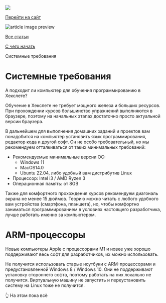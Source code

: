 [![](https://files.carrotquest.app/knowledge-bases-images/logos/64033/1726575914708-nb7xvabz.png)](/)

[Перейти на сайт](https://ru.hexlet.io)

![article image preview]()

[Все статьи](/)

[С чего начать](/category/4293)

Системные требования

# Системные требования

А подходит ли компьютер для обучения программированию в Хекслете?

Обучение в Хекслете не требует мощного железа и больших ресурсов. При прохождении курсов большинство упражнений выполняются в браузере, поэтому на начальных этапах достаточно просто актуальной версии браузера.

В дальнейшем для выполнения домашних заданий и проектов вам понадобится на компьютер установить язык программирования, редактор кода и другой софт. Он не особо требовательный, но мы рекомендуем отталкиваться от таких минимальных требований:

* Рекомендуемые минимальные версии ОС:
  + Windows 11
  + MacOS14.0
  + Ubuntu 22.04, либо удобный вам дистрибутив Linux
* Процессор: Intel i3 / AMD Ryzen 3
* Операционная память: от 8GB

Также для комфортного прохождения курсов рекомендуем диагональ экрана не менее 15 дюймов. Теорию можно читать с любого удобного вам устройства (смартфона, планшета), но, чтобы комфортно заниматься программированием в условиях настоящего разработчика, лучше работать именно за компьютером.

# ARM-процессоры

Новые компьютеры Apple с процессорами M1 и новее уже хорошо поддерживают весь софт для разработчиков, их можно использовать.

Не получится использовать старые ноутбуки с ARM-процессорами и предустановленной Windows 8 / Windows 10. Они не поддерживают установку стороннего софта, поэтому работать на них локально не получится. Виртуальную машину не запустить и переустановить систему на Linux тоже не получится.

👆 На этом пока всё